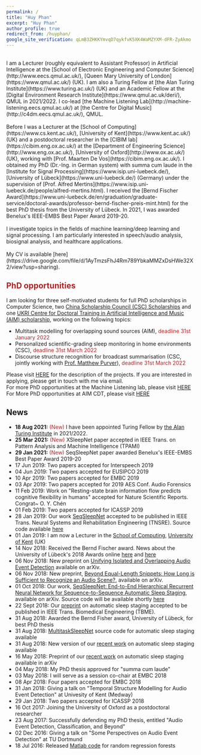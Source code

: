 ```yaml
---
permalink: /
title: "Huy Phan"
excerpt: "Huy Phan"
author_profile: true
redirect_from: /huyphan/
google_site_verification: qLmB3ZHKKYmvqD7qykfvK5XK4WaMZYXM-dFR-ZyAkmo
---
```

<!--- 
<span style="color:#B22222">I am looking for students interested in doing a Ph.D. with me at the [School of Computing](https://www.cs.kent.ac.uk/), [University of Kent](https://www.kent.ac.uk/) (UK). The research topics should focus on machine learning/deep learning for audio and/or biosignal analysis. Please get in touch in case you have any questions. Full scholarships are available for EU/UK students. Note to international students, in the UK an international student needs to pay international fee.</span>
-->
<!--- 
<br/>
<span style="color:red">**PhD opportunity**</span> in deep learning for joint audio and ear-EEG processing, working with [Preben Kidmose](https://eng.au.dk/en/research/research-programs-and-centres/center-for-ear-eeg/), [Kaare Mikkelsen](https://eng.au.dk/en/research/research-programs-and-centres/center-for-ear-eeg/) and myself. This position is based in Aarhus University. More detail can be found [HERE](https://eng.au.dk/fileadmin/DJF/ENG/Billeder/ECE/CenterforEarEEG/PhDPosition2_DeepLearningForJointProcessingOfAudioAndEEGSignals.pdf). <span style="color:red">* The position has been filled. *</span>
<br/>
-->
<br/>
I am a Lecturer (roughly equivalent to Assistant Professor) in Artificial Intelligence at the [School of Electronic Engineering and Computer Science](http://www.eecs.qmul.ac.uk/), [Queen Mary University of London](https://www.qmul.ac.uk/) (UK). I am also a Turing Fellow at [the Alan Turing Institute](https://www.turing.ac.uk/) (UK) and an Academic Fellow at the [Digital Environment Research Institute](https://www.qmul.ac.uk/deri/), QMUL in 2021/2022. I co-lead [the Machine Listening Lab](http://machine-listening.eecs.qmul.ac.uk/) at [the Centre for Digital Music](http://c4dm.eecs.qmul.ac.uk/), QMUL. 
<br/>
<br/>
Before I was a Lecturer at the [School of Computing](https://www.cs.kent.ac.uk/), [University of Kent](https://www.kent.ac.uk/) (UK) and a postdoctoral researcher in the [CIBIM lab](https://cibim.eng.ox.ac.uk/) at the [Department of Engineering Science](http://www.eng.ox.ac.uk/), [University of Oxford](http://www.ox.ac.uk/) (UK), working with [Prof. Maarten De Vos](https://cibim.eng.ox.ac.uk/). I obtained my PhD (Dr.-Ing. in German system) with summa cum laude in the [Institute for Signal Processing](https://www.isip.uni-luebeck.de/), [University of Lübeck](https://www.uni-luebeck.de/) (Germany) under the supervision of [Prof. Alfred Mertins](https://www.isip.uni-luebeck.de/people/alfred-mertins.html). I received the [Bernd Fischer Award](https://www.uni-luebeck.de/en/graduation/graduate-service/doctoral-awards/professor-bernd-fischer-preis-mint.html) for the best PhD thesis from the University of Lübeck. In 2021, I was awarded Benelux's IEEE-EMBS Best Paper Award 2019-20.
<!--- I received my M.Eng. (by research) in Computer Engineering from the [School of Computer Engineering](http://scse.ntu.edu.sg/), [Nanyang Technological University](http://ntu.edu.sg/) (Singapore) and my B.Sc. in Computer Science from the [University of Science at Ho Chi Minh City](http://web.hcmus.edu.vn/en/) (Vietnam).
-->
<!---I defended my Ph.D. (Dr.-Ing. in German system) thesis at the [Institute for Signal Processing](https://www.isip.uni-luebeck.de/), [University of Lübeck](https://www.uni-luebeck.de/) (Germany), working with [Prof. Alfred Mertins](https://www.isip.uni-luebeck.de/people/alfred-mertins.html). The thesis was awarded the grade "summa cum laude" and the [Bernd Fischer award](https://www.uni-luebeck.de/en/graduation/graduate-service/doctoral-awards/professor-bernd-fischer-preis-mint.html) for the best PhD thesis. I received my M.Eng. (by research) in Computer Engineering from the [School of Computer Engineering](http://scse.ntu.edu.sg/), [Nanyang Technological University](http://ntu.edu.sg/) (Singapore) and my B.Sc. in Computer Science from the [University of Science at Ho Chi Minh City](http://web.hcmus.edu.vn/en/) (Vietnam).
-->
<br/>
<br/>
I investigate topics in the fields of machine learning/deep learning and signal processing. I am particularly interested in speech/audio analysis, biosignal analysis, and healthcare applications.
<!---
My research interests include machine learning and signal processing with applications in environmental sound analysis and healthcare.
-->
<br/>
<br/>
My CV is available [here](https://drive.google.com/file/d/1AyTmzsFhJ4Rm789YbkaMMZxDsHWe32X2/view?usp=sharing).
<br/>

<span style="color:#B22222">**PhD opportunities**</span>
---
I am looking for three self-motivated students for full PhD scholarships in Computer Science, two [China Scholarship Council (CSC) Scholarships](https://www.qmul.ac.uk/scholarships/items/china-scholarship-council-scholarships.html) and one [UKRI Centre for Doctoral Training in Artificial Intelligence and Music (AIM) scholarship](https://www.aim.qmul.ac.uk/apply/), working on the following topics:
* Multitask modelling for overlapping sound sources (AIM), <span style="color:#B22222">deadline 31st January 2022</span>
* Personalized scientific-grading sleep monitoring in home environments (CSC), <span style="color:#B22222">deadline 31st March 2022</span>
* Discourse structure recognition for broadcast summarisation (CSC, jointly working with [Prof. Matthew Purver](http://www.eecs.qmul.ac.uk/~mpurver/)), <span style="color:#B22222">deadline 31st March 2022</span>

Please visit [HERE](http://machine-listening.eecs.qmul.ac.uk/2021/12/call-for-phd-applications-at-the-machine-listening-lab-2/) for the description of the projects. If you are interested in applying, please get in touch with me via email. 
<br/>
For more PhD opportunities at the Machine Listening lab, please visit [HERE](http://machine-listening.eecs.qmul.ac.uk/2021/12/call-for-phd-applications-at-the-machine-listening-lab-2/)
<br/>
For More PhD opportunities at AIM CDT, please visit [HERE](https://www.aim.qmul.ac.uk/apply/)
<br/>

News
---
* **18 Aug 2021:** <span style="color:#B22222">(New)</span> I have been appointed Turing Fellow by [the Alan Turing Institute](https://www.turing.ac.uk/) in 2021/2022.
* **25 Mar 2021:** <span style="color:#B22222">(New)</span> XSleepNet paper accepted in IEEE Trans. on Pattern Analysis and Machine Intelligence (TPAMI)
* **29 Jan 2021:** <span style="color:#B22222">(New)</span> SeqSleepNet paper awarded Benelux's IEEE-EMBS Best Paper Award 2019-20
* 17 Jun 2019: Two papers accepted for Interspeech 2019
* 04 Jun 2019: Two papers accepted for EUSIPCO 2019
* 10 Apr 2019: Two papers accepted for EMBC 2019
* 03 Apr 2019: Two papers accepted for 2019 AES Conf. Audio Forensics
* 11 Feb 2019: Work on "Resting-state brain information flow predicts cognitive flexibility in humans" accepted for  Nature Scientific Reports. Congrat~ O. Y. Chén
* 01 Feb 2019: Two papers accepted for ICASSP 2019
* 28 Jan 2019: Our work [SeqSleepNet](https://arxiv.org/abs/1809.10932) accepted to be published in IEEE Trans. Neural Systems and Rehabilitation Engineering (TNSRE). Source code available [here](https://github.com/pquochuy/SeqSleepNet)
* 01 Jan 2019: I am now a Lecturer in the [School of Computing](https://www.cs.kent.ac.uk/), [University of Kent](https://www.kent.ac.uk/) (UK)
* 14 Nov 2018: Received the Bernd Fischer award. News about the University of Lübeck's 2018 Awards online [here](https://www.uni-luebeck.de/aktuelles/nachricht/artikel/die-preise-der-universitaet-2018.html) and [here](http://www.ln-online.de/Lokales/Luebeck/Luebecker-Universitaet-vergibt-Wissenschaftspreis-an-Nachwuchsforscher)
* 06 Nov 2018: New preprint on [Unifying Isolated and Overlapping Audio Event Detection](https://arxiv.org/pdf/1811.01092) available on arXiv.
* 06 Nov 2018: New preprint, [Beyond Equal-Length Snippets: How Long is Sufficient to Recognize an Audio Scene?](https://arxiv.org/pdf/1811.01095), available on arXiv.
* 01 Oct 2018: Our work, [SeqSleepNet: End-to-End Hierarchical Recurrent Neural Network for
  Sequence-to-Sequence Automatic Sleep Staging](https://arxiv.org/abs/1809.10932), available on arXiv. Source code will be available shortly [here](https://github.com/pquochuy/SeqSleepNet)
* 22 Sept 2018: Our [preprint](http://arxiv.org/abs/1805.06546) on automatic sleep staging accepted to be published in IEEE Trans. Biomedical Engineering (TBME).
* 31 Aug 2018: Awarded the Bernd Fisher award, University of Lübeck, for best PhD thesis
* 31 Aug 2018: [MultitaskSleepNet](https://github.com/pquochuy/MultitaskSleepNet) source code for automatic sleep staging available
* 31 Aug 2018: New version of our [recent work](http://arxiv.org/abs/1805.06546) on automatic sleep staging available
* 16 May 2018: Preprint of our [recent work](http://arxiv.org/abs/1805.06546) on automatic sleep staging available in arXiv
* 04 May 2018: My PhD thesis approved for "summa cum laude"
* 03 May 2018: I will serve as a session co-chair at EMBC 2018
* 08 Apr 2018: Four papers accepted for EMBC 2018
* 31 Jan 2018: Giving a talk on "Temporal Structure Modelling for Audio Event Detection" at Univesity of Kent (Medway)
* 29 Jan 2018: Two papers accepted for ICASSP 2018
* 16 Oct 2017: Joining the University of Oxford as a postdoctoral researcher
* 23 Aug 2017: Successfully defending my PhD thesis, entitled "Audio Event Detection, Classification, and Beyond"
* 02 Dec 2016: Giving a talk on "Some Perspectives on Audio Event Detection" at TU Dortmund
* 18 Jul 2016: Released [Matlab code](https://github.com/pquochuy/regression_forest) for random regression forests

